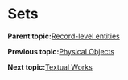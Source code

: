 # Sets

**Parent topic:**[Record-level entities](../concepts/record_level_entities.md)

**Previous topic:**[Physical Objects](../concepts/physical_objects.md)

**Next topic:**[Textual Works](../concepts/textual_works.md)

